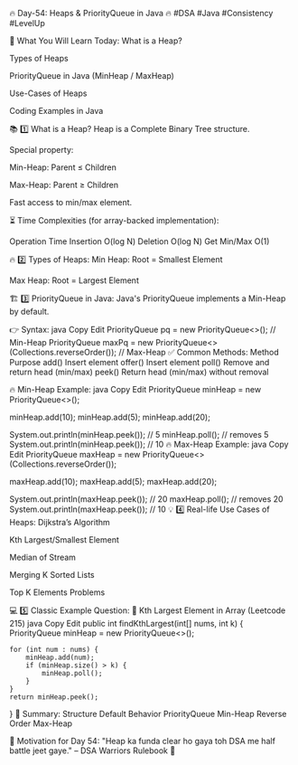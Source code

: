 🔥 Day-54: Heaps & PriorityQueue in Java 🔥
#DSA #Java #Consistency #LevelUp

🚀 What You Will Learn Today:
What is a Heap?

Types of Heaps

PriorityQueue in Java (MinHeap / MaxHeap)

Use-Cases of Heaps

Coding Examples in Java

📚 1️⃣ What is a Heap?
Heap is a Complete Binary Tree structure.

Special property:

Min-Heap: Parent ≤ Children

Max-Heap: Parent ≥ Children

Fast access to min/max element.

⏳ Time Complexities (for array-backed implementation):

Operation	Time
Insertion	O(log N)
Deletion	O(log N)
Get Min/Max	O(1)

🔥 2️⃣ Types of Heaps:
Min Heap: Root = Smallest Element

Max Heap: Root = Largest Element

🏗 3️⃣ PriorityQueue in Java:
Java's PriorityQueue implements a Min-Heap by default.

👉 Syntax:
java
Copy
Edit
PriorityQueue<Integer> pq = new PriorityQueue<>();  // Min-Heap
PriorityQueue<Integer> maxPq = new PriorityQueue<>(Collections.reverseOrder());  // Max-Heap
✅ Common Methods:
Method	Purpose
add()	Insert element
offer()	Insert element
poll()	Remove and return head (min/max)
peek()	Return head (min/max) without removal

🔥 Min-Heap Example:
java
Copy
Edit
PriorityQueue<Integer> minHeap = new PriorityQueue<>();

minHeap.add(10);
minHeap.add(5);
minHeap.add(20);

System.out.println(minHeap.peek());  // 5
minHeap.poll();  // removes 5
System.out.println(minHeap.peek());  // 10
🔥 Max-Heap Example:
java
Copy
Edit
PriorityQueue<Integer> maxHeap = new PriorityQueue<>(Collections.reverseOrder());

maxHeap.add(10);
maxHeap.add(5);
maxHeap.add(20);

System.out.println(maxHeap.peek());  // 20
maxHeap.poll();  // removes 20
System.out.println(maxHeap.peek());  // 10
💡 4️⃣ Real-life Use Cases of Heaps:
Dijkstra’s Algorithm

Kth Largest/Smallest Element

Median of Stream

Merging K Sorted Lists

Top K Elements Problems

💻 5️⃣ Classic Example Question:
🔔 Kth Largest Element in Array (Leetcode 215)
java
Copy
Edit
public int findKthLargest(int[] nums, int k) {
    PriorityQueue<Integer> minHeap = new PriorityQueue<>();
    
    for (int num : nums) {
        minHeap.add(num);
        if (minHeap.size() > k) {
            minHeap.poll();
        }
    }
    return minHeap.peek();
}
🚩 Summary:
Structure	Default Behavior
PriorityQueue	Min-Heap
Reverse Order	Max-Heap

💬 Motivation for Day 54:
"Heap ka funda clear ho gaya toh DSA me half battle jeet gaye."
– DSA Warriors Rulebook 📜
